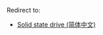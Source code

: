 Redirect to:

*   [Solid state drive (简体中文)](/index.php/Solid_state_drive_(%E7%AE%80%E4%BD%93%E4%B8%AD%E6%96%87) "Solid state drive (简体中文)")